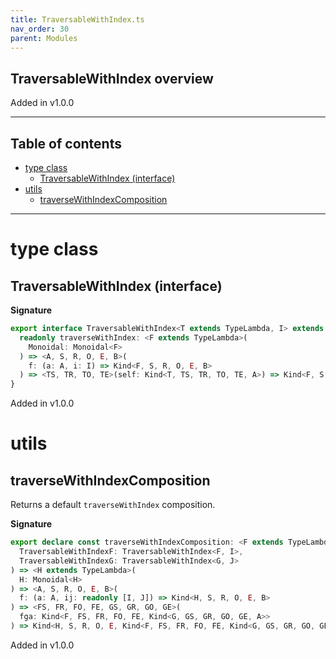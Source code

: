 ```yaml
---
title: TraversableWithIndex.ts
nav_order: 30
parent: Modules
---
```


## TraversableWithIndex overview

Added in v1.0.0

---

<h2 class="text-delta">Table of contents</h2>

- [type class](#type-class)
  - [TraversableWithIndex (interface)](#traversablewithindex-interface)
- [utils](#utils)
  - [traverseWithIndexComposition](#traversewithindexcomposition)

---

# type class

## TraversableWithIndex (interface)

**Signature**

```ts
export interface TraversableWithIndex<T extends TypeLambda, I> extends TypeClass<T> {
  readonly traverseWithIndex: <F extends TypeLambda>(
    Monoidal: Monoidal<F>
  ) => <A, S, R, O, E, B>(
    f: (a: A, i: I) => Kind<F, S, R, O, E, B>
  ) => <TS, TR, TO, TE>(self: Kind<T, TS, TR, TO, TE, A>) => Kind<F, S, R, O, E, Kind<T, TS, TR, TO, TE, B>>
}
```

Added in v1.0.0

# utils

## traverseWithIndexComposition

Returns a default `traverseWithIndex` composition.

**Signature**

```ts
export declare const traverseWithIndexComposition: <F extends TypeLambda, I, G extends TypeLambda, J>(
  TraversableWithIndexF: TraversableWithIndex<F, I>,
  TraversableWithIndexG: TraversableWithIndex<G, J>
) => <H extends TypeLambda>(
  H: Monoidal<H>
) => <A, S, R, O, E, B>(
  f: (a: A, ij: readonly [I, J]) => Kind<H, S, R, O, E, B>
) => <FS, FR, FO, FE, GS, GR, GO, GE>(
  fga: Kind<F, FS, FR, FO, FE, Kind<G, GS, GR, GO, GE, A>>
) => Kind<H, S, R, O, E, Kind<F, FS, FR, FO, FE, Kind<G, GS, GR, GO, GE, B>>>
```

Added in v1.0.0
